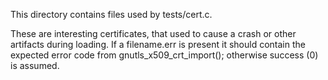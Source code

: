 This directory contains files used by tests/cert.c.

These are interesting certificates, that used to cause a crash
or other artifacts during loading. If a filename.err is present
it should contain the expected error code from gnutls_x509_crt_import();
otherwise success (0) is assumed.
